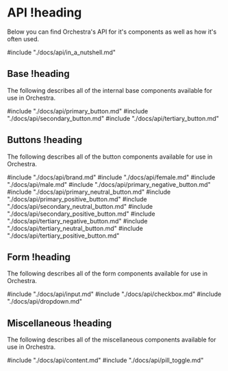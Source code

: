 # API !heading

Below you can find Orchestra's API for it's components as well as how it's often used.

#include "./docs/api/in_a_nutshell.md"

## Base !heading

The following describes all of the internal base components available for use in Orchestra.

#include "./docs/api/primary_button.md"
#include "./docs/api/secondary_button.md"
#include "./docs/api/tertiary_button.md"

## Buttons !heading

The following describes all of the button components available for use in Orchestra.

#include "./docs/api/brand.md"
#include "./docs/api/female.md"
#include "./docs/api/male.md"
#include "./docs/api/primary_negative_button.md"
#include "./docs/api/primary_neutral_button.md"
#include "./docs/api/primary_positive_button.md"
#include "./docs/api/secondary_neutral_button.md"
#include "./docs/api/secondary_positive_button.md"
#include "./docs/api/tertiary_negative_button.md"
#include "./docs/api/tertiary_neutral_button.md"
#include "./docs/api/tertiary_positive_button.md"

## Form !heading

The following describes all of the form components available for use in Orchestra.

#include "./docs/api/input.md"
#include "./docs/api/checkbox.md"
#include "./docs/api/dropdown.md"

## Miscellaneous !heading

The following describes all of the miscellaneous components available for use in Orchestra.

#include "./docs/api/content.md"
#include "./docs/api/pill_toggle.md"
